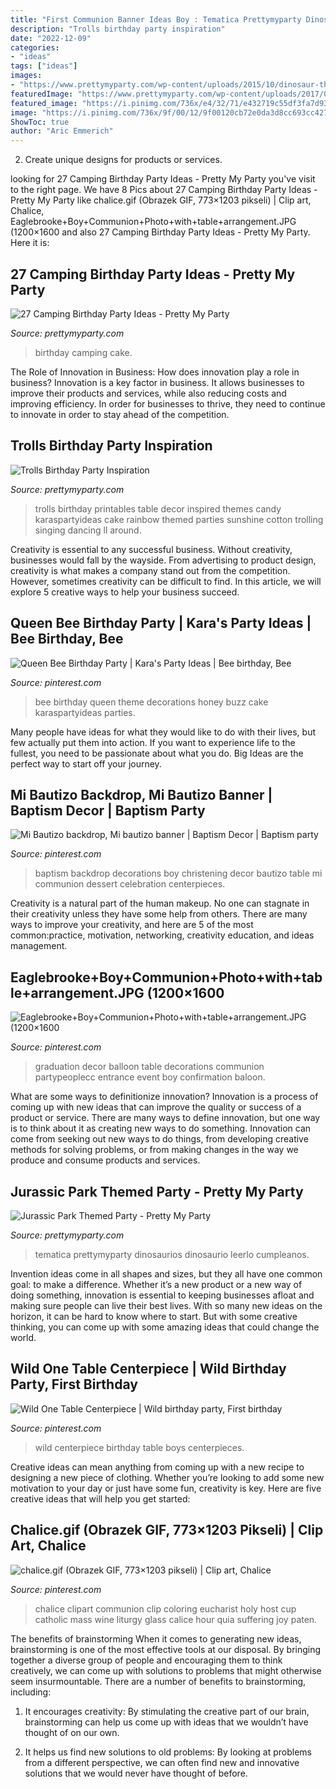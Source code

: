 ```yaml
---
title: "First Communion Banner Ideas Boy : Tematica Prettymyparty Dinosaurios Dinosaurio Leerlo Cumpleanos"
description: "Trolls birthday party inspiration"
date: "2022-12-09"
categories:
- "ideas"
tags: ["ideas"]
images:
- "https://www.prettymyparty.com/wp-content/uploads/2015/10/dinosaur-themed-birthday-party-ideas.jpg"
featuredImage: "https://www.prettymyparty.com/wp-content/uploads/2017/06/camping-party-birthday-cake.jpg"
featured_image: "https://i.pinimg.com/736x/e4/32/71/e432719c55df3fa7d9366e05a628d161.jpg"
image: "https://i.pinimg.com/736x/9f/00/12/9f00120cb72e0da3d8cc693cc427ad67.jpg"
ShowToc: true
author: "Aric Emmerich"
---
```



2. Create unique designs for products or services.

	

		
looking for 27 Camping Birthday Party Ideas - Pretty My Party you've visit to the right page. We have 8 Pics about 27 Camping Birthday Party Ideas - Pretty My Party like chalice.gif (Obrazek GIF, 773×1203 pikseli) | Clip art, Chalice, Eaglebrooke+Boy+Communion+Photo+with+table+arrangement.JPG (1200×1600 and also 27 Camping Birthday Party Ideas - Pretty My Party. Here it is:
		
    
## 27 Camping Birthday Party Ideas - Pretty My Party

<img loading=lazy src="https://www.prettymyparty.com/wp-content/uploads/2017/06/camping-party-birthday-cake.jpg" onerror="this.onerror=null;this.src='https://tse3.mm.bing.net/th?id=OIP.uZvtSS6k9d6s762OTd7ptAHaHa&amp;pid=15.1';" alt="27 Camping Birthday Party Ideas - Pretty My Party">

_Source: prettymyparty.com_

>birthday camping cake. 

	

The Role of Innovation in Business: How does innovation play a role in business?
Innovation is a key factor in business. It allows businesses to improve their products and services, while also reducing costs and improving efficiency. In order for businesses to thrive, they need to continue to innovate in order to stay ahead of the competition.

    
## Trolls Birthday Party Inspiration

<img loading=lazy src="https://www.prettymyparty.com/wp-content/uploads/2017/04/Trolls-Party-Table.jpg" onerror="this.onerror=null;this.src='https://tse2.mm.bing.net/th?id=OIP.OHSE3cTbW3Q-xhM2yXfGlwHaLS&amp;pid=15.1';" alt="Trolls Birthday Party Inspiration">

_Source: prettymyparty.com_

>trolls birthday printables table decor inspired themes candy karaspartyideas cake rainbow themed parties sunshine cotton trolling singing dancing ll around. 

	

Creativity is essential to any successful business. Without creativity, businesses would fall by the wayside. From advertising to product design, creativity is what makes a company stand out from the competition. However, sometimes creativity can be difficult to find. In this article, we will explore 5 creative ways to help your business succeed.

    
## Queen Bee Birthday Party | Kara&#039;s Party Ideas | Bee Birthday, Bee

<img loading=lazy src="https://i.pinimg.com/736x/d0/23/58/d02358cfb1f1da1e1aae817ca3339948.jpg" onerror="this.onerror=null;this.src='https://tse2.mm.bing.net/th?id=OIP.SPiX0U2xi9cAO4OKuFccggHaFM&amp;pid=15.1';" alt="Queen Bee Birthday Party | Kara&#039;s Party Ideas | Bee birthday, Bee">

_Source: pinterest.com_

>bee birthday queen theme decorations honey buzz cake karaspartyideas parties. 

	

Many people have ideas for what they would like to do with their lives, but few actually put them into action. If you want to experience life to the fullest, you need to be passionate about what you do. Big Ideas are the perfect way to start off your journey.

    
## Mi Bautizo Backdrop, Mi Bautizo Banner | Baptism Decor | Baptism Party

<img loading=lazy src="https://i.pinimg.com/736x/e4/32/71/e432719c55df3fa7d9366e05a628d161.jpg" onerror="this.onerror=null;this.src='https://tse3.mm.bing.net/th?id=OIP.Ghijaq7IdQhebauuGPrqnAHaIP&amp;pid=15.1';" alt="Mi Bautizo backdrop, Mi bautizo banner | Baptism Decor | Baptism party">

_Source: pinterest.com_

>baptism backdrop decorations boy christening decor bautizo table mi communion dessert celebration centerpieces. 

	

Creativity is a natural part of the human makeup. No one can stagnate in their creativity unless they have some help from others. There are many ways to improve your creativity, and here are 5 of the most common:practice, motivation, networking, creativity education, and ideas management.

    
## Eaglebrooke+Boy+Communion+Photo+with+table+arrangement.JPG (1200×1600

<img loading=lazy src="https://i.pinimg.com/originals/36/6c/c8/366cc8a2c04e161e3fa707d4ec3fb66c.jpg" onerror="this.onerror=null;this.src='https://tse2.mm.bing.net/th?id=OIP.GOoPItvAjiphcdTrtfm5nwHaJ4&amp;pid=15.1';" alt="Eaglebrooke+Boy+Communion+Photo+with+table+arrangement.JPG (1200×1600">

_Source: pinterest.com_

>graduation decor balloon table decorations communion partypeoplecc entrance event boy confirmation baloon. 

	

What are some ways to definitionize innovation?
Innovation is a process of coming up with new ideas that can improve the quality or success of a product or service. There are many ways to define innovation, but one way is to think about it as creating new ways to do something. Innovation can come from seeking out new ways to do things, from developing creative methods for solving problems, or from making changes in the way we produce and consume products and services.

    
## Jurassic Park Themed Party - Pretty My Party

<img loading=lazy src="https://www.prettymyparty.com/wp-content/uploads/2015/10/dinosaur-themed-birthday-party-ideas.jpg" onerror="this.onerror=null;this.src='https://tse1.mm.bing.net/th?id=OIP.voDC3Y37h-VaKXcdgn0DJwHaKl&amp;pid=15.1';" alt="Jurassic Park Themed Party - Pretty My Party">

_Source: prettymyparty.com_

>tematica prettymyparty dinosaurios dinosaurio leerlo cumpleanos. 

	

Invention ideas come in all shapes and sizes, but they all have one common goal: to make a difference. Whether it’s a new product or a new way of doing something, innovation is essential to keeping businesses afloat and making sure people can live their best lives. With so many new ideas on the horizon, it can be hard to know where to start. But with some creative thinking, you can come up with some amazing ideas that could change the world.

    
## Wild One Table Centerpiece | Wild Birthday Party, First Birthday

<img loading=lazy src="https://i.pinimg.com/736x/9f/00/12/9f00120cb72e0da3d8cc693cc427ad67.jpg" onerror="this.onerror=null;this.src='https://tse1.mm.bing.net/th?id=OIP._UOMSyLaoVw_9Eco2yHetQHaJ4&amp;pid=15.1';" alt="Wild One Table Centerpiece | Wild birthday party, First birthday">

_Source: pinterest.com_

>wild centerpiece birthday table boys centerpieces. 

	

Creative ideas can mean anything from coming up with a new recipe to designing a new piece of clothing. Whether you’re looking to add some new motivation to your day or just have some fun, creativity is key. Here are five creative ideas that will help you get started: 

    
## Chalice.gif (Obrazek GIF, 773×1203 Pikseli) | Clip Art, Chalice

<img loading=lazy src="https://i.pinimg.com/736x/1f/05/69/1f05692f97e6249ca4747b858c645314--d-sheets-noah.jpg" onerror="this.onerror=null;this.src='https://tse2.mm.bing.net/th?id=OIP.NSwZAbQ96m8QqQZLHkG8pwHaLh&amp;pid=15.1';" alt="chalice.gif (Obrazek GIF, 773×1203 pikseli) | Clip art, Chalice">

_Source: pinterest.com_

>chalice clipart communion clip coloring eucharist holy host cup catholic mass wine liturgy glass calice hour quia suffering joy paten. 

	

The benefits of brainstorming
When it comes to generating new ideas, brainstorming is one of the most effective tools at our disposal. By bringing together a diverse group of people and encouraging them to think creatively, we can come up with solutions to problems that might otherwise seem insurmountable.
There are a number of benefits to brainstorming, including:

1. It encourages creativity: By stimulating the creative part of our brain, brainstorming can help us come up with ideas that we wouldn’t have thought of on our own.

2. It helps us find new solutions to old problems: By looking at problems from a different perspective, we can often find new and innovative solutions that we would never have thought of before.



